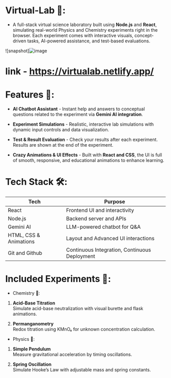 # Virtual-Lab 🧪:
- A full-stack virtual science laboratory built using **Node.js** and **React**, simulating real-world Physics and Chemistry experiments right in the browser. Each experiment comes with interactive visuals, concept-driven tasks, AI-powered assistance, and test-based evaluations.

![snapshot]![image](https://github.com/user-attachments/assets/9b707175-51f5-48ce-adf4-31c5695ce705)


# link - https://virtualab.netlify.app/

# Features 🚀:
- **AI Chatbot Assistant**  - Instant help and answers to conceptual questions related to the experiment via **Gemini AI integration**.

- **Experiment Simulations** - Realistic, interactive lab simulations with dynamic input controls and data visualization.

- **Test & Result Evaluation** - Check your results after each experiment. Results are shown at the end of the experiment.

- **Crazy Animations & UI Effects** - Built with **React and CSS**, the UI is full of smooth, responsive, and educational animations to enhance learning.

# Tech Stack 🛠️:

| Tech         | Purpose                              |
|--------------|--------------------------------------|
| React        | Frontend UI and interactivity        |
| Node.js      | Backend server and APIs              |
| Gemini AI    | LLM-powered chatbot for Q&A          |
| HTML, CSS & Animations | Layout and Advanced UI interactions         |
| Git and Github | Continuous Integration, Continuous Deployment         |

# Included Experiments 🧪:

- Chemistry 🧫:

1. **Acid-Base Titration**  
   Simulate acid-base neutralization with visual burette and flask animations.

2. **Permanganometry**  
   Redox titration using KMnO₄ for unknown concentration calculation.

- Physics 🔭:

1. **Simple Pendulum**  
   Measure gravitational acceleration by timing oscillations.

2. **Spring Oscillation**  
   Simulate Hooke’s Law with adjustable mass and spring constants.
